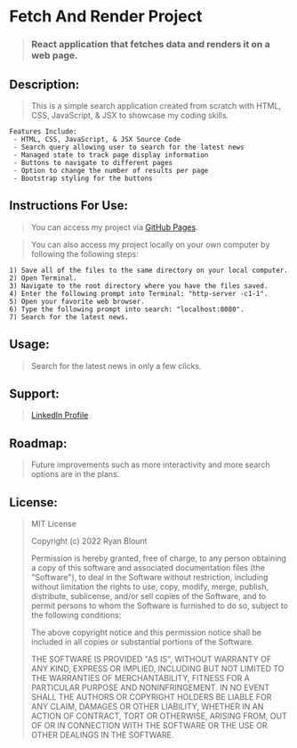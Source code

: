 # Fetch And Render Project
> ### React application that fetches data and renders it on a web page.

<!-- ![Fetch And Render Project](Images/Fetch-And-Render.png "Fetch And Render Project") -->
<!-- <img src="Images/Fetch-And-Render-Image.png" alt="Fetch And Render Project" width="1000" height="600"> -->

## Description:
> This is a simple search application created from scratch with HTML, CSS, JavaScript, & JSX to showcase my coding skills.

    Features Include:
     - HTML, CSS, JavaScript, & JSX Source Code
     - Search query allowing user to search for the latest news
     - Managed state to track page display information
     - Buttons to navigate to different pages
     - Option to change the number of results per page
     - Bootstrap styling for the buttons
   
## Instructions For Use:
> You can access my project via [GitHub Pages](https://ryanblount-2.github.io/fetch-and-render-project/).

> You can also access my project locally on your own computer by following the following steps:    

    1) Save all of the files to the same directory on your local computer.
    2) Open Terminal.
    3) Navigate to the root directory where you have the files saved.
    4) Enter the following prompt into Terminal: "http-server -c1-1".
    5) Open your favorite web browser.
    6) Type the following prompt into search: "localhost:8080".
    7) Search for the latest news.

## Usage:
> Search for the latest news in only a few clicks.

## Support: 
> [LinkedIn Profile](https://linkedin.com/in/ryanblount2)  

## Roadmap:
> Future improvements such as more interactivity and more search options are in the plans.

## License:
> MIT License
>
> Copyright (c) 2022 Ryan Blount
>
> Permission is hereby granted, free of charge, to any person obtaining a copy
> of this software and associated documentation files (the "Software"), to deal
> in the Software without restriction, including without limitation the rights
> to use, copy, modify, merge, publish, distribute, sublicense, and/or sell
> copies of the Software, and to permit persons to whom the Software is
> furnished to do so, subject to the following conditions:
>
> The above copyright notice and this permission notice shall be included in all
> copies or substantial portions of the Software.
>
> THE SOFTWARE IS PROVIDED "AS IS", WITHOUT WARRANTY OF ANY KIND, EXPRESS OR
> IMPLIED, INCLUDING BUT NOT LIMITED TO THE WARRANTIES OF MERCHANTABILITY,
> FITNESS FOR A PARTICULAR PURPOSE AND NONINFRINGEMENT. IN NO EVENT SHALL THE
> AUTHORS OR COPYRIGHT HOLDERS BE LIABLE FOR ANY CLAIM, DAMAGES OR OTHER
> LIABILITY, WHETHER IN AN ACTION OF CONTRACT, TORT OR OTHERWISE, ARISING FROM,
> OUT OF OR IN CONNECTION WITH THE SOFTWARE OR THE USE OR OTHER DEALINGS IN THE
> SOFTWARE.

